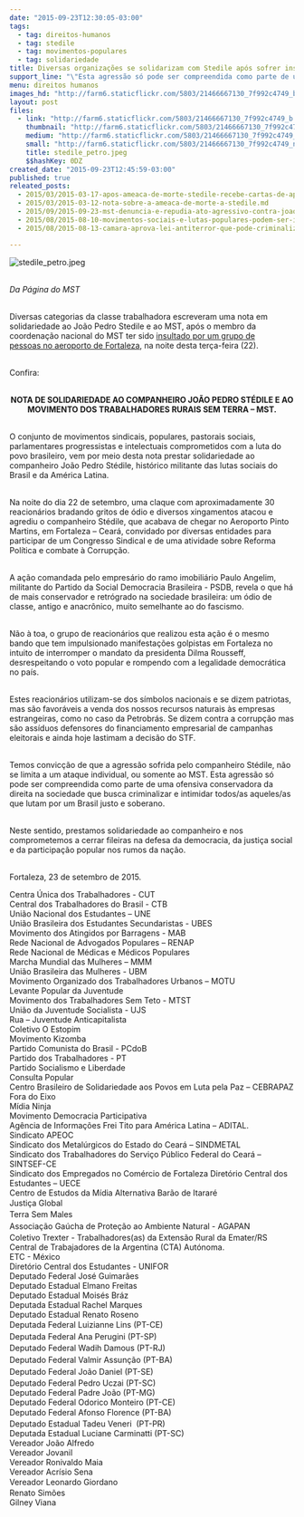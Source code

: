 ```yaml
---
date: "2015-09-23T12:30:05-03:00"
tags:
  - tag: direitos-humanos
  - tag: stedile
  - tag: movimentos-populares
  - tag: solidariedade
title: Diversas organizações se solidarizam com Stedile após sofrer insultos em Fortaleza
support_line: "\"Esta agressão só pode ser compreendida como parte de uma ofensiva conservadora da direita na sociedade que busca criminalizar e intimidar todos/as aqueles/as que lutam por um Brasil justo e soberano\"."
menu: direitos humanos
images_hd: "http://farm6.staticflickr.com/5803/21466667130_7f992c4749_b.jpg"
layout: post
files:
  - link: "http://farm6.staticflickr.com/5803/21466667130_7f992c4749_b.jpg"
    thumbnail: "http://farm6.staticflickr.com/5803/21466667130_7f992c4749_t.jpg"
    medium: "http://farm6.staticflickr.com/5803/21466667130_7f992c4749_z.jpg"
    small: "http://farm6.staticflickr.com/5803/21466667130_7f992c4749_n.jpg"
    title: stedile_petro.jpeg
    $$hashKey: 0DZ
created_date: "2015-09-23T12:45:59-03:00"
published: true
releated_posts:
  - 2015/03/2015-03-17-apos-ameaca-de-morte-stedile-recebe-cartas-de-apoio-e-solidariedade-de-vindas-de-todo-o-mundo.md
  - 2015/03/2015-03-12-nota-sobre-a-ameaca-de-morte-a-stedile.md
  - 2015/09/2015-09-23-mst-denuncia-e-repudia-ato-agressivo-contra-joao-pedro-stedile.md
  - 2015/08/2015-08-10-movimentos-sociais-e-lutas-populares-podem-ser-incluidos-em-lei-antiterrorismo.md
  - 2015/08/2015-08-13-camara-aprova-lei-antiterror-que-pode-criminalizar-movimentos-populares.md

---
```

<p><img alt="stedile_petro.jpeg" src="http://farm6.staticflickr.com/5803/21466667130_7f992c4749_b.jpg" /><br />
&nbsp;</p>

<p><em>Da P&aacute;gina do MST</em></p>

<p><br />
Diversas categorias da classe trabalhadora escreveram uma nota em solidariedade ao Jo&atilde;o Pedro Stedile e ao MST, ap&oacute;s o membro da coordena&ccedil;&atilde;o nacional do MST ter sido <a href="http://www.mst.org.br/2015/09/23/mst-denuncia-e-repudia-ato-agressivo-contra-joao-pedro-stedile.html">insultado por um grupo de pessoas&nbsp;no aeroporto de Fortaleza</a>, na noite desta ter&ccedil;a-feira (22).</p>

<p><br />
Confira:</p>

<p style="text-align: center;"><br />
<strong>NOTA DE SOLIDARIEDADE AO COMPANHEIRO JO&Atilde;O PEDRO ST&Eacute;DILE E AO MOVIMENTO DOS TRABALHADORES RURAIS SEM TERRA &ndash; MST.</strong></p>

<p><br />
O conjunto de movimentos sindicais, populares, pastorais sociais, parlamentares progressistas e intelectuais comprometidos com a luta do povo brasileiro, vem por meio desta nota prestar solidariedade ao companheiro Jo&atilde;o Pedro St&eacute;dile, hist&oacute;rico militante das lutas sociais do Brasil e da Am&eacute;rica Latina.</p>

<p><br />
Na noite do dia 22 de setembro, uma claque com aproximadamente 30 reacion&aacute;rios bradando gritos de &oacute;dio e diversos xingamentos atacou e agrediu o companheiro St&eacute;dile, que acabava de chegar no Aeroporto Pinto Martins, em Fortaleza &ndash; Cear&aacute;, convidado por diversas entidades para participar de um Congresso Sindical e de uma atividade sobre Reforma Pol&iacute;tica e combate &agrave; Corrup&ccedil;&atilde;o.&nbsp;</p>

<p><br />
A a&ccedil;&atilde;o comandada pelo empres&aacute;rio do ramo imobili&aacute;rio Paulo Angelim, militante do Partido da Social Democracia Brasileira - PSDB, revela o que h&aacute; de mais conservador e retr&oacute;grado na sociedade brasileira: um &oacute;dio de classe, antigo e anacr&ocirc;nico, muito semelhante ao do fascismo.</p>

<p><br />
N&atilde;o &agrave; toa, o grupo de reacion&aacute;rios que realizou esta a&ccedil;&atilde;o &eacute; o mesmo bando que tem impulsionado manifesta&ccedil;&otilde;es golpistas em Fortaleza no intuito de interromper o mandato da presidenta Dilma Rousseff, desrespeitando o voto popular e rompendo com a legalidade democr&aacute;tica no pa&iacute;s.</p>

<p><br />
Estes reacion&aacute;rios utilizam-se dos s&iacute;mbolos nacionais e se dizem patriotas, mas s&atilde;o favor&aacute;veis a venda dos nossos recursos naturais &agrave;s empresas estrangeiras, como no caso da Petrobr&aacute;s. Se dizem contra a corrup&ccedil;&atilde;o mas s&atilde;o ass&iacute;duos defensores do financiamento empresarial de campanhas eleitorais e ainda hoje lastimam a decis&atilde;o do STF.&nbsp;</p>

<p><br />
Temos convic&ccedil;&atilde;o de que a agress&atilde;o sofrida pelo companheiro St&eacute;dile, n&atilde;o se limita a um ataque individual, ou somente ao MST. Esta agress&atilde;o s&oacute; pode ser compreendida como parte de uma ofensiva conservadora da direita na sociedade que busca criminalizar e intimidar todos/as aqueles/as que lutam por um Brasil justo e soberano.&nbsp;</p>

<p><br />
Neste sentido, prestamos solidariedade ao companheiro e nos comprometemos a cerrar fileiras na defesa da democracia, da justi&ccedil;a social e da participa&ccedil;&atilde;o popular nos rumos da na&ccedil;&atilde;o.</p>

<p><br />
Fortaleza, 23 de setembro de 2015.</p>

<p>Centra &Uacute;nica dos Trabalhadores - CUT<br />
Central dos Trabalhadores do Brasil - CTB<br />
Uni&atilde;o Nacional dos Estudantes &ndash; UNE<br />
Uni&atilde;o Brasileira dos Estudantes Secundaristas - UBES<br />
Movimento dos Atingidos por Barragens - MAB<br />
Rede Nacional de Advogados Populares &ndash; RENAP<br />
Rede Nacional de M&eacute;dicas e M&eacute;dicos Populares&nbsp;<br />
Marcha Mundial das Mulheres &ndash; MMM<br />
Uni&atilde;o Brasileira das Mulheres - UBM<br />
Movimento Organizado dos Trabalhadores Urbanos &ndash; MOTU<br />
Levante Popular da Juventude<br />
Movimento dos Trabalhadores Sem Teto - MTST<br />
Uni&atilde;o da Juventude Socialista - UJS<br />
Rua &ndash; Juventude Anticapitalista<br />
Coletivo O Estopim<br />
Movimento Kizomba<br />
Partido Comunista do Brasil - PCdoB<br />
Partido dos Trabalhadores - PT<br />
Partido Socialismo e Liberdade<br />
Consulta Popular<br />
Centro Brasileiro de Solidariedade aos Povos em Luta pela Paz &ndash; CEBRAPAZ<br />
Fora do Eixo<br />
M&iacute;dia Ninja<br />
Movimento Democracia Participativa<br />
Ag&ecirc;ncia de Informa&ccedil;&otilde;es Frei Tito para Am&eacute;rica Latina &ndash; ADITAL.<br />
Sindicato APEOC&nbsp;<br />
Sindicato dos Metal&uacute;rgicos do Estado do Cear&aacute; &ndash; SINDMETAL<br />
Sindicato dos Trabalhadores do Servi&ccedil;o P&uacute;blico Federal do Cear&aacute; &ndash; SINTSEF-CE<br />
Sindicato dos Empregados no Com&eacute;rcio de Fortaleza&nbsp;Diret&oacute;rio Central dos Estudantes &ndash; UECE<br />
Centro de Estudos da M&iacute;dia Alternativa Bar&atilde;o de Itarar&eacute;<br />
<span style="line-height: 20.8px;">Justi&ccedil;a Global</span><br style="line-height: 20.8px;" />
<span style="line-height: 20.8px;">Terra Sem Males<br />
Associa&ccedil;&atilde;o Ga&uacute;cha de Prote&ccedil;&atilde;o ao Ambiente Natural -&nbsp;</span>AGAPAN<br />
Coletivo Trexter - Trabalhadores(as) da Extens&atilde;o Rural da Emater/RS<br />
Central de Trabajadores de la Argentina (CTA) Aut&oacute;noma.<br />
ETC - M&eacute;xico<br />
Diret&oacute;rio Central dos Estudantes - UNIFOR<br />
Deputado Federal Jos&eacute; Guimar&atilde;es<br />
Deputado Estadual Elmano Freitas<br />
Deputado Estadual Mois&eacute;s Br&aacute;z<br />
Deputada Estadual Rachel Marques<br />
Deputado Estadual Renato Roseno<br />
<span style="line-height: 20.8px;">Deputada Federal Luizianne Lins (PT-CE)</span><br style="line-height: 20.8px;" />
<span style="line-height: 20.8px;">Deputada Federal Ana Perugini (PT-SP)</span><br style="line-height: 20.8px;" />
<span style="line-height: 20.8px;">Deputado Federal&nbsp;</span><span style="line-height: 20.8px;">Wadih Damous&nbsp;</span><span style="line-height: 20.8px;">(PT-RJ)</span><br style="line-height: 20.8px;" />
<span style="line-height: 20.8px;">Deputado Federal&nbsp;</span><span style="line-height: 20.8px;">Valmir Assun&ccedil;&atilde;o (</span><span style="line-height: 20.8px;">PT-BA)</span><br style="line-height: 20.8px;" />
<span style="line-height: 20.8px;">Deputado Federal&nbsp;Jo&atilde;o Daniel (PT-SE)</span><br />
Deputado Federal Pedro Uczai (PT-SC)<br />
Deputado Federal Padre Jo&atilde;o (PT-MG)<br />
Deputado Federal Odorico Monteiro (PT-CE)<br />
Deputado Federal <span style="line-height: 20.8px;">Afonso Florence (</span>PT-BA)<br />
Deputado Estadual Tadeu Veneri &nbsp;(PT-PR)<br />
Deputada Estadual Luciane Carminatti (PT-SC)<br />
Vereador Jo&atilde;o Alfredo<br />
Vereador Jovanil<br />
Vereador Ronivaldo Maia<br />
Vereador Acr&iacute;sio Sena<br />
<span style="line-height: 20.8px;">Vereador Leonardo Giordano</span><br />
Renato Sim&otilde;es&nbsp;<br />
Gilney Viana</p>

<p>&nbsp;</p>
